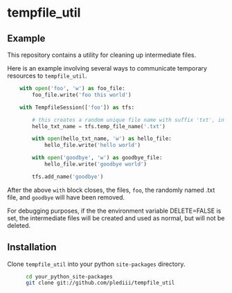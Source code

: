 # tempfile_util

## Example

This repository contains a utility for cleaning up intermediate files.


Here is an example involving several ways to communicate temporary resources to `tempfile_util`.

```python
    with open('foo', 'w') as foo_file:
        foo_file.write('foo this world')

    with TempfileSession(['foo']) as tfs:

        # this creates a random unique file name with suffix 'txt', in /tmp or wherever appropriate.
        hello_txt_name = tfs.temp_file_name('.txt') 

        with open(hello_txt_name, 'w') as hello_file:
            hello_file.write('hello world')

        with open('goodbye', 'w') as goodbye_file:
            hello_file.write('goodbye world')

        tfs.add_name('goodbye')
```


After the above `with` block closes, the files, `foo`, the randomly
named .txt file, and `goodbye` will have been removed.

For debugging purposes, if the the environment variable DELETE=FALSE
is set, the intermediate files will be created and used as normal, but
will not be deleted.


## Installation

Clone `tempfile_util` into your python `site-packages` directory.

```bash
      cd your_python_site-packages
      git clone git://github.com/plediii/tempfile_util
```
